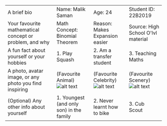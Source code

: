 |                                                         |               |                 |               |
|---------------------------------------------------------|---------------|-----------------|---------------|
| A brief bio                                             | Name: Malik Saman         | Age: 24            | Student ID: 22B2019  |
| Your favourite mathematical concept or problem, and why | Math Concept: Binomial Theorem | Reason: Makes Expansion easier         | Source: High School O'lvl material      |
| A fun fact about yourself or your hobbies               | 1. Play Squash           | 2. Am a transfer student               | 3. Teaching Maths           |
| A photo, avatar image, or any photo you find inspiring  |  (Favourite Animal) ![alt text](https://www.rd.com/wp-content/uploads/2021/01/GettyImages-1175550351.jpg?resize=2048) |  (Favourite Celebrity)![alt text](https://i.pinimg.com/originals/87/a6/0e/87a60e636be44c00c30608c0978eed74.jpg) | (Favourite Scenery)![alt text](https://i.pinimg.com/originals/32/02/63/32026365be9c58b690f2ebb2670899d3.jpg) |
| (Optional) Any other info about yourself                | 1. Youngest (and only son) in  the family           | 2. Never learnt how to bike             | 3. Cub Scout          |
